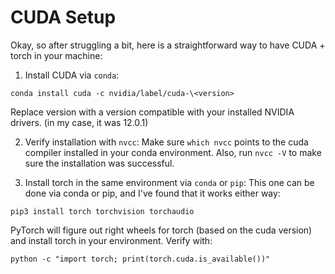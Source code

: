 # CUDA Setup

Okay, so after struggling a bit, here is a straightforward way to have CUDA + torch in your machine:

1. Install CUDA via `conda`:

`conda install cuda -c nvidia/label/cuda-\<version>`

Replace version with a version compatible with your installed NVIDIA drivers. (in my case, it was 12.0.1)

2. Verify installation with `nvcc`: Make sure `which nvcc` points to the cuda compiler installed in your conda environment. Also, run `nvcc -V` to make sure the installation was successful.

3. Install torch in the same environment via `conda` or `pip`: This one can be done via conda or pip, and I've found that it works either way:

`pip3 install torch torchvision torchaudio`

PyTorch will figure out right wheels for torch (based on the cuda version) and install torch in your environment. Verify with:

`python -c "import torch; print(torch.cuda.is_available())"`